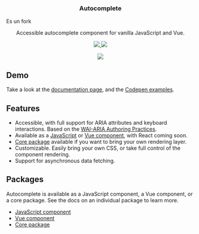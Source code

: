 <h3 align="center">
  Autocomplete
</h3>

Es un fork

<p align="center">
  Accessible autocomplete component for vanilla JavaScript and Vue.
</p>

<p align="center">
  <a href="https://www.npmjs.com/package/@trevoreyre/autocomplete">
    <img src="https://img.shields.io/npm/v/@trevoreyre/autocomplete.svg?style=flat">
  </a>
  <a href="LICENSE">
    <img src="https://img.shields.io/github/license/trevoreyre/autocomplete.svg?style=flat">
  </a>
</p>

<p align="center">
  <img src="docs/autocomplete.gif">
</p>

## Demo

Take a look at the [documentation page](https://autocomplete.trevoreyre.com), and the [Codepen examples](https://codepen.io/collection/DrwmoR/).

## Features

- Accessible, with full support for ARIA attributes and keyboard interactions. Based on the [WAI-ARIA Authoring Practices](https://www.w3.org/TR/wai-aria-practices-1.1/#combobox).
- Available as a [JavaScript][javascript-component] or [Vue component][vue-component], with React coming soon.
- [Core package][core-package] available if you want to bring your own rendering layer.
- Customizable. Easily bring your own CSS, or take full control of the component rendering.
- Support for asynchronous data fetching.

## Packages

Autocomplete is available as a JavaScript component, a Vue component, or a core package. See the docs on an individual package to learn more.

- [JavaScript component][javascript-component]
- [Vue component][vue-component]
- [Core package][core-package]

[version-badge]: https://img.shields.io/npm/v/@trevoreyre/autocomplete.svg?style=flat-square
[package]: https://www.npmjs.com/package/@trevoreyre/autocomplete
[license-badge]: https://img.shields.io/npm/l/@trevoreyre/autocomplete.svg?style=flat-square
[license]: LICENSE
[autocomplete-gif]: docs/autocomplete.gif
[autocomplete-image]: docs/autocomplete.png
[javascript-component]: packages/autocomplete-js
[vue-component]: packages/autocomplete-vue
[core-package]: packages/autocomplete

